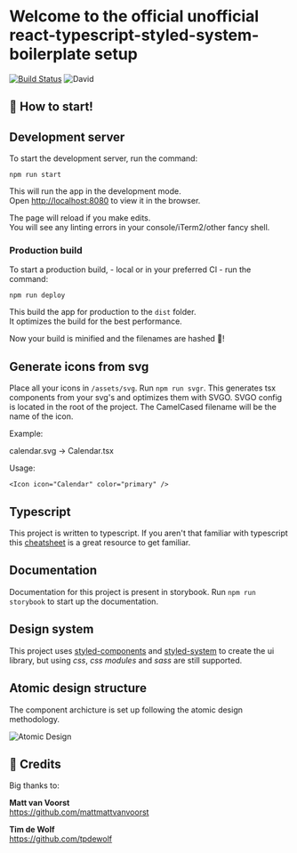 # Welcome to the official unofficial react-typescript-styled-system-boilerplate setup

[![Build Status](https://travis-ci.com/daphnesmit/react-typescript-styled-system-boilerplate.svg?branch=master)](https://travis-ci.com/daphnesmit/react-typescript-styled-system-boilerplate)
![David](https://img.shields.io/david/dev/daphnesmit/react-typescript-styled-system-boilerplate)

## 🎉 How to start!

## Development server
To start the development server, run the command:

```
npm run start
```

This will run the app in the development mode.<br>
Open [http://localhost:8080](http://localhost:8080) to view it in the browser.

The page will reload if you make edits.<br>
You will see any linting errors in your console/iTerm2/other fancy shell.

### Production build
To start a production build, - local or in your preferred CI - run the command:

```
npm run deploy
```

This build the app for production to the `dist` folder.<br>
It optimizes the build for the best performance.

Now your build is minified and the filenames are hashed 🎉!


## Generate icons from svg

Place all your icons in `/assets/svg`. Run `npm run svgr`. This generates tsx components from your svg's and optimizes them with SVGO. SVGO config is located in the root of the project. The CamelCased filename will be the name of the icon.

Example:

calendar.svg -> Calendar.tsx

Usage:

`<Icon icon="Calendar" color="primary" />`


## Typescript

This project is written to typescript. If you aren't that familiar with typescript this [cheatsheet](https://github.com/typescript-cheatsheets/react-typescript-cheatsheet) is a great resource to get familiar.

## Documentation

Documentation for this project is present in storybook. Run `npm run storybook` to start up the documentation.

## Design system

This project uses [styled-components](https://www.styled-components.com/) and [styled-system](https://github.com/styled-system/styled-system) to create the ui library, but using *css*, *css modules* and *sass* are still supported.

## Atomic design structure

The component archicture is set up following the atomic design methodology.

![Atomic Design](http://atomicdesign.bradfrost.com/images/content/atomic-design-molecules.png)


## 🙌 Credits

Big thanks to:

__Matt van Voorst__</br>
https://github.com/mattmattvanvoorst

__Tim de Wolf__</br>
https://github.com/tpdewolf

